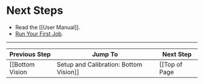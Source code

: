 # Next Steps

* Read the [[User Manual]].
* [Run Your First Job](https://github.com/openpnp/openpnp/wiki/User-Manual#your-first-job).

***

| Previous Step                 | Jump To                 | Next Step                                   |
| ----------------------------- | ----------------------- | ------------------------------------------- |
| [[Bottom Vision|Setup and Calibration: Bottom Vision]] | [[Top of Page|Setup and Calibration]] or [[Table of Contents|Setup and Calibration]] | [[User Manual]] |
